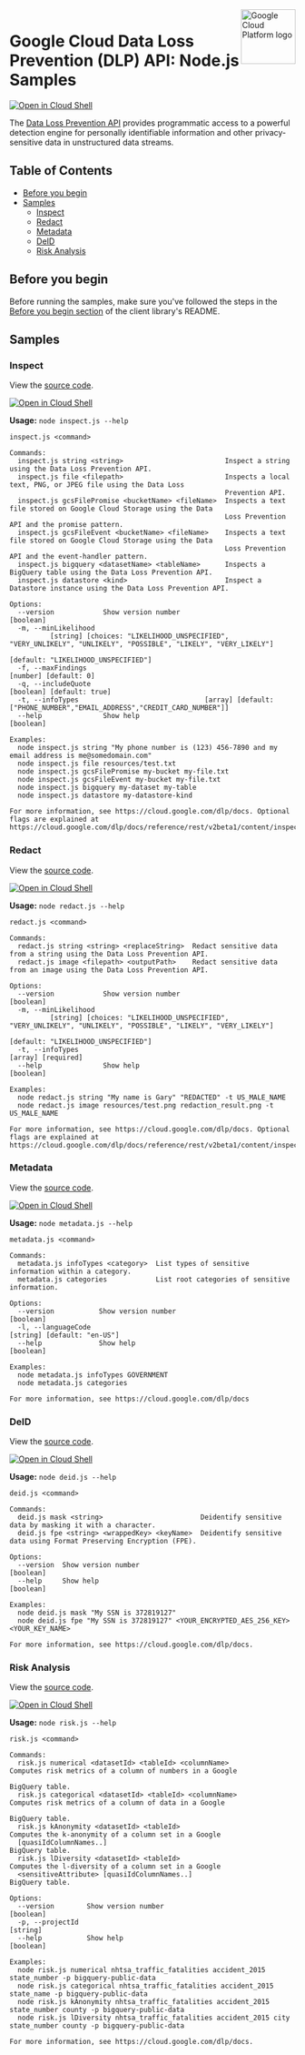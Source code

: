 <img src="https://avatars2.githubusercontent.com/u/2810941?v=3&s=96" alt="Google Cloud Platform logo" title="Google Cloud Platform" align="right" height="96" width="96"/>

# Google Cloud Data Loss Prevention (DLP) API: Node.js Samples

[![Open in Cloud Shell][shell_img]][shell_link]

The [Data Loss Prevention API](https://cloud.google.com/dlp/docs/) provides programmatic access to a powerful detection engine for personally identifiable information and other privacy-sensitive data in unstructured data streams.

## Table of Contents

* [Before you begin](#before-you-begin)
* [Samples](#samples)
  * [Inspect](#inspect)
  * [Redact](#redact)
  * [Metadata](#metadata)
  * [DeID](#deid)
  * [Risk Analysis](#risk-analysis)

## Before you begin

Before running the samples, make sure you've followed the steps in the
[Before you begin section](../README.md#before-you-begin) of the client
library's README.

## Samples

### Inspect

View the [source code][inspect_0_code].

[![Open in Cloud Shell][shell_img]](https://console.cloud.google.com/cloudshell/open?git_repo=https://github.com/googleapis/nodejs-dlp&page=editor&open_in_editor=samples/inspect.js,samples/README.md)

__Usage:__ `node inspect.js --help`

```
inspect.js <command>

Commands:
  inspect.js string <string>                         Inspect a string using the Data Loss Prevention API.
  inspect.js file <filepath>                         Inspects a local text, PNG, or JPEG file using the Data Loss
                                                     Prevention API.
  inspect.js gcsFilePromise <bucketName> <fileName>  Inspects a text file stored on Google Cloud Storage using the Data
                                                     Loss Prevention API and the promise pattern.
  inspect.js gcsFileEvent <bucketName> <fileName>    Inspects a text file stored on Google Cloud Storage using the Data
                                                     Loss Prevention API and the event-handler pattern.
  inspect.js bigquery <datasetName> <tableName>      Inspects a BigQuery table using the Data Loss Prevention API.
  inspect.js datastore <kind>                        Inspect a Datastore instance using the Data Loss Prevention API.

Options:
  --version            Show version number                                                                     [boolean]
  -m, --minLikelihood
          [string] [choices: "LIKELIHOOD_UNSPECIFIED", "VERY_UNLIKELY", "UNLIKELY", "POSSIBLE", "LIKELY", "VERY_LIKELY"]
                                                                                     [default: "LIKELIHOOD_UNSPECIFIED"]
  -f, --maxFindings                                                                                [number] [default: 0]
  -q, --includeQuote                                                                           [boolean] [default: true]
  -t, --infoTypes                               [array] [default: ["PHONE_NUMBER","EMAIL_ADDRESS","CREDIT_CARD_NUMBER"]]
  --help               Show help                                                                               [boolean]

Examples:
  node inspect.js string "My phone number is (123) 456-7890 and my email address is me@somedomain.com"
  node inspect.js file resources/test.txt
  node inspect.js gcsFilePromise my-bucket my-file.txt
  node inspect.js gcsFileEvent my-bucket my-file.txt
  node inspect.js bigquery my-dataset my-table
  node inspect.js datastore my-datastore-kind

For more information, see https://cloud.google.com/dlp/docs. Optional flags are explained at
https://cloud.google.com/dlp/docs/reference/rest/v2beta1/content/inspect#InspectConfig
```

[inspect_0_docs]: https://cloud.google.com/dlp/docs
[inspect_0_code]: inspect.js

### Redact

View the [source code][redact_1_code].

[![Open in Cloud Shell][shell_img]](https://console.cloud.google.com/cloudshell/open?git_repo=https://github.com/googleapis/nodejs-dlp&page=editor&open_in_editor=samples/redact.js,samples/README.md)

__Usage:__ `node redact.js --help`

```
redact.js <command>

Commands:
  redact.js string <string> <replaceString>  Redact sensitive data from a string using the Data Loss Prevention API.
  redact.js image <filepath> <outputPath>    Redact sensitive data from an image using the Data Loss Prevention API.

Options:
  --version            Show version number                                                                     [boolean]
  -m, --minLikelihood
          [string] [choices: "LIKELIHOOD_UNSPECIFIED", "VERY_UNLIKELY", "UNLIKELY", "POSSIBLE", "LIKELY", "VERY_LIKELY"]
                                                                                     [default: "LIKELIHOOD_UNSPECIFIED"]
  -t, --infoTypes                                                                                     [array] [required]
  --help               Show help                                                                               [boolean]

Examples:
  node redact.js string "My name is Gary" "REDACTED" -t US_MALE_NAME
  node redact.js image resources/test.png redaction_result.png -t US_MALE_NAME

For more information, see https://cloud.google.com/dlp/docs. Optional flags are explained at
https://cloud.google.com/dlp/docs/reference/rest/v2beta1/content/inspect#InspectConfig
```

[redact_1_docs]: https://cloud.google.com/dlp/docs
[redact_1_code]: redact.js

### Metadata

View the [source code][metadata_2_code].

[![Open in Cloud Shell][shell_img]](https://console.cloud.google.com/cloudshell/open?git_repo=https://github.com/googleapis/nodejs-dlp&page=editor&open_in_editor=samples/metadata.js,samples/README.md)

__Usage:__ `node metadata.js --help`

```
metadata.js <command>

Commands:
  metadata.js infoTypes <category>  List types of sensitive information within a category.
  metadata.js categories            List root categories of sensitive information.

Options:
  --version           Show version number                                                                      [boolean]
  -l, --languageCode                                                                         [string] [default: "en-US"]
  --help              Show help                                                                                [boolean]

Examples:
  node metadata.js infoTypes GOVERNMENT
  node metadata.js categories

For more information, see https://cloud.google.com/dlp/docs
```

[metadata_2_docs]: https://cloud.google.com/dlp/docs
[metadata_2_code]: metadata.js

### DeID

View the [source code][deid_3_code].

[![Open in Cloud Shell][shell_img]](https://console.cloud.google.com/cloudshell/open?git_repo=https://github.com/googleapis/nodejs-dlp&page=editor&open_in_editor=samples/deid.js,samples/README.md)

__Usage:__ `node deid.js --help`

```
deid.js <command>

Commands:
  deid.js mask <string>                        Deidentify sensitive data by masking it with a character.
  deid.js fpe <string> <wrappedKey> <keyName>  Deidentify sensitive data using Format Preserving Encryption (FPE).

Options:
  --version  Show version number                                                                               [boolean]
  --help     Show help                                                                                         [boolean]

Examples:
  node deid.js mask "My SSN is 372819127"
  node deid.js fpe "My SSN is 372819127" <YOUR_ENCRYPTED_AES_256_KEY> <YOUR_KEY_NAME>

For more information, see https://cloud.google.com/dlp/docs.
```

[deid_3_docs]: https://cloud.google.com/dlp/docs
[deid_3_code]: deid.js

### Risk Analysis

View the [source code][risk_4_code].

[![Open in Cloud Shell][shell_img]](https://console.cloud.google.com/cloudshell/open?git_repo=https://github.com/googleapis/nodejs-dlp&page=editor&open_in_editor=samples/risk.js,samples/README.md)

__Usage:__ `node risk.js --help`

```
risk.js <command>

Commands:
  risk.js numerical <datasetId> <tableId> <columnName>          Computes risk metrics of a column of numbers in a Google
                                                                BigQuery table.
  risk.js categorical <datasetId> <tableId> <columnName>        Computes risk metrics of a column of data in a Google
                                                                BigQuery table.
  risk.js kAnonymity <datasetId> <tableId>                      Computes the k-anonymity of a column set in a Google
  [quasiIdColumnNames..]                                        BigQuery table.
  risk.js lDiversity <datasetId> <tableId>                      Computes the l-diversity of a column set in a Google
  <sensitiveAttribute> [quasiIdColumnNames..]                   BigQuery table.

Options:
  --version        Show version number                                                                         [boolean]
  -p, --projectId                                                                                               [string]
  --help           Show help                                                                                   [boolean]

Examples:
  node risk.js numerical nhtsa_traffic_fatalities accident_2015 state_number -p bigquery-public-data
  node risk.js categorical nhtsa_traffic_fatalities accident_2015 state_name -p bigquery-public-data
  node risk.js kAnonymity nhtsa_traffic_fatalities accident_2015 state_number county -p bigquery-public-data
  node risk.js lDiversity nhtsa_traffic_fatalities accident_2015 city state_number county -p bigquery-public-data

For more information, see https://cloud.google.com/dlp/docs.
```

[risk_4_docs]: https://cloud.google.com/dlp/docs
[risk_4_code]: risk.js

[shell_img]: http://gstatic.com/cloudssh/images/open-btn.png
[shell_link]: https://console.cloud.google.com/cloudshell/open?git_repo=https://github.com/googleapis/nodejs-dlp&page=editor&open_in_editor=samples/README.md
